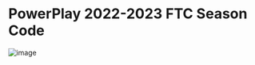 # PowerPlay 2022-2023 FTC Season Code
![image](https://github.com/535tobor/PowerPlay/assets/92122791/d7e8c5c8-c70f-4b39-9c61-9c09ab5d40be)
